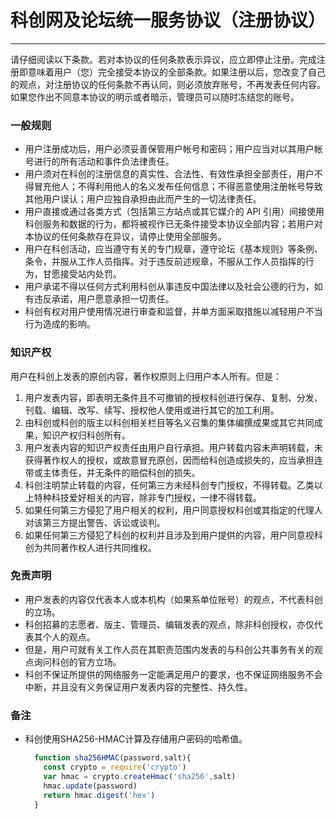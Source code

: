 # 科创网及论坛统一服务协议（注册协议）
----
请仔细阅读以下条款。若对本协议的任何条款表示异议，应立即停止注册。完成注册即意味着用户（您）完全接受本协议的全部条款。如果注册以后，您改变了自己的观点，对注册协议的任何条款不再认同，则必须放弃账号，不再发表任何内容。如果您作出不同意本协议的明示或者暗示，管理员可以随时冻结您的账号。

### 一般规则

- 用户注册成功后，用户必须妥善保管用户帐号和密码；用户应当对以其用户帐号进行的所有活动和事件负法律责任。
- 用户须对在科创的注册信息的真实性、合法性、有效性承担全部责任，用户不得冒充他人；不得利用他人的名义发布任何信息；不得恶意使用注册帐号导致其他用户误认；用户应独自承担由此而产生的一切法律责任。
- 用户直接或通过各类方式（包括第三方站点或其它媒介的 API 引用）间接使用科创服务和数据的行为，都将被视作已无条件接受本协议全部内容；若用户对本协议的任何条款存在异议，请停止使用全部服务。
- 用户在科创活动，应当遵守有关的专门规章，遵守论坛《基本规则》等条例、条令，并服从工作人员指挥。对于违反前述规章，不服从工作人员指挥的行为，甘愿接受站内处罚。
- 用户承诺不得以任何方式利用科创从事违反中国法律以及社会公德的行为，如有违反承诺，用户愿意承担一切责任。
- 科创有权对用户使用情况进行审查和监督，并单方面采取措施以减轻用户不当行为造成的影响。

### 知识产权

用户在科创上发表的原创内容，著作权原则上归用户本人所有。但是：
1. 用户发表内容，即表明无条件且不可撤销的授权科创进行保存、复制、分发、刊载、编辑、改写、续写、授权他人使用或进行其它的加工利用。
2. 由科创或科创的版主以科创相关栏目等名义召集的集体编撰成果或其它共同成果，知识产权归科创所有。
3. 用户发表内容的知识产权责任由用户自行承担。用户转载内容未声明转载，未获得著作权人的授权，或故意冒充原创，因而给科创造成损失的，应当承担连带或主体责任，并无条件的赔偿科创的损失。
4. 科创注明禁止转载的内容，任何第三方未经科创专门授权，不得转载。乙类以上特种科技爱好相关的内容，除非专门授权，一律不得转载。
5. 如果任何第三方侵犯了用户相关的权利，用户同意授权科创或其指定的代理人对该第三方提出警告、诉讼或谈判。
6. 如果任何第三方侵犯了科创的权利并且涉及到用户提供的内容，用户同意视科创为共同著作权人进行共同维权。

### 免责声明

- 用户发表的内容仅代表本人或本机构（如果系单位账号）的观点，不代表科创的立场。
- 科创招募的志愿者、版主、管理员、编辑发表的观点，除非科创授权，亦仅代表其个人的观点。
- 但是，用户可就有关工作人员在其职责范围内发表的与科创公共事务有关的观点询问科创的官方立场。
- 科创不保证所提供的网络服务一定能满足用户的要求，也不保证网络服务不会中断，并且没有义务保证用户发表内容的完整性、持久性。


### 备注

- 科创使用SHA256-HMAC计算及存储用户密码的哈希值。

  ```javascript
    function sha256HMAC(password,salt){
      const crypto = require('crypto')
      var hmac = crypto.createHmac('sha256',salt)
      hmac.update(password)
      return hmac.digest('hex')
    }
  ```
